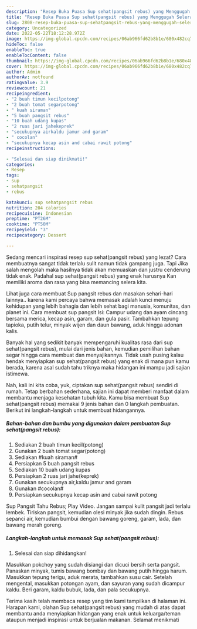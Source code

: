 ```yaml
---
description: "Resep Buka Puasa Sup sehat(pangsit rebus) yang Menggugah Selera "
title: "Resep Buka Puasa Sup sehat(pangsit rebus) yang Menggugah Selera "
slug: 2808-resep-buka-puasa-sup-sehatpangsit-rebus-yang-menggugah-selera
category: Uncategorized
date: 2022-05-22T18:12:28.972Z
image: https://img-global.cpcdn.com/recipes/06ab966fd62b8b1e/680x482cq70/sup-sehatpangsit-rebus-foto-resep-utama.jpg
hideToc: false
enableToc: true
enableTocContent: false
thumbnail: https://img-global.cpcdn.com/recipes/06ab966fd62b8b1e/680x482cq70/sup-sehatpangsit-rebus-foto-resep-utama.jpg
cover: https://img-global.cpcdn.com/recipes/06ab966fd62b8b1e/680x482cq70/sup-sehatpangsit-rebus-foto-resep-utama.jpg
author: Admin
authorAv: notfound
ratingvalue: 3.9
reviewcount: 21
recipeingredient:
- "2 buah timun kecilpotong"
- "2 buah tomat segarpotong"
- " kuah siraman"
- "5 buah pangsit rebus"
- "10 buah udang kupas"
- "2 ruas jari jahekeprek"
- "secukupnya airkaldu jamur and garam"
- " cocolan"
- "secukupnya kecap asin and cabai rawit potong"
recipeinstructions:

- "Selesai dan siap dinikmati!"
categories:
- Resep
tags:
- sup
- sehatpangsit
- rebus

katakunci: sup sehatpangsit rebus 
nutrition: 204 calories
recipecuisine: Indonesian
preptime: "PT26M"
cooktime: "PT50M"
recipeyield: "3"
recipecategory: Dessert

---
```



Sedang mencari inspirasi resep sup sehat(pangsit rebus) yang lezat? Cara membuatnya sangat tidak terlalu sulit namun tidak gampang juga. Tapi Jika salah mengolah maka hasilnya tidak akan memuaskan dan justru cenderung tidak enak. Padahal sup sehat(pangsit rebus) yang enak harusnya Kan memiliki aroma dan rasa yang bisa memancing selera kita.


Lihat juga cara membuat Sup pangsit rebus dan masakan sehari-hari lainnya.. karena kami percaya bahwa memasak adalah kunci menuju kehidupan yang lebih bahagia dan lebih sehat bagi manusia, komunitas, dan planet ini. Cara membuat sup pangsit Isi: Campur udang dan ayam cincang bersama merica, kecap asin, garam, dan gula pasir. Tambahkan tepung tapioka, putih telur, minyak wijen dan daun bawang, aduk hingga adonan kalis.

Banyak hal yang sedikit banyak mempengaruhi kualitas rasa dari sup sehat(pangsit rebus), mulai dari jenis bahan, kemudian pemilihan bahan segar hingga cara membuat dan menyajikannya. Tidak usah pusing kalau hendak menyiapkan sup sehat(pangsit rebus) yang enak di mana pun kamu berada, karena asal sudah tahu triknya maka hidangan ini mampu jadi sajian istimewa.


Nah, kali ini kita coba, yuk, ciptakan sup sehat(pangsit rebus) sendiri di rumah. Tetap berbahan sederhana, sajian ini dapat memberi manfaat dalam membantu menjaga kesehatan tubuh kita. Kamu bisa membuat Sup sehat(pangsit rebus) memakai 9 jenis bahan dan 0 langkah pembuatan. Berikut ini langkah-langkah untuk membuat hidangannya.

<!--inarticleads1-->

##### Bahan-bahan dan bumbu yang digunakan dalam pembuatan Sup sehat(pangsit rebus):

1. Sediakan 2 buah timun kecil(potong)
1. Gunakan 2 buah tomat segar(potong)
1. Sediakan  #kuah siraman#
1. Persiapkan 5 buah pangsit rebus
1. Sediakan 10 buah udang kupas
1. Persiapkan 2 ruas jari jahe(keprek)
1. Gunakan secukupnya air,kaldu jamur and garam
1. Gunakan  #cocolan#
1. Persiapkan secukupnya kecap asin and cabai rawit potong


Sup Pangsit Tahu Rebus; Play Video. Jangan sampai kulit pangsit jadi terlalu lembek. Tiriskan pangsit, kemudian olesi minyak jika sudah dingin. Rebus sepanci air, kemudian bumbui dengan bawang goreng, garam, lada, dan bawang merah goreng. 

<!--inarticleads2-->

##### Langkah-langkah untuk memasak Sup sehat(pangsit rebus):


1. Selesai dan siap dihidangkan!

Masukkan pokchoy yang sudah disiangi dan dicuci bersih serta pangsit. Panaskan minyak, tumis bawang bombay dan bawang putih hingga harum. Masukkan tepung terigu, aduk merata, tambahkan susu cair. Setelah mengental, masukkan potongan ayam, dan sayuran yang sudah dicampur kaldu. Beri garam, kaldu bubuk, lada, dan pala secukupnya. 

Terima kasih telah membaca resep yang tim kami tampilkan di halaman ini. Harapan kami, olahan Sup sehat(pangsit rebus) yang mudah di atas dapat membantu anda menyiapkan hidangan yang enak untuk keluarga/teman ataupun menjadi inspirasi untuk berjualan makanan. Selamat menikmati
